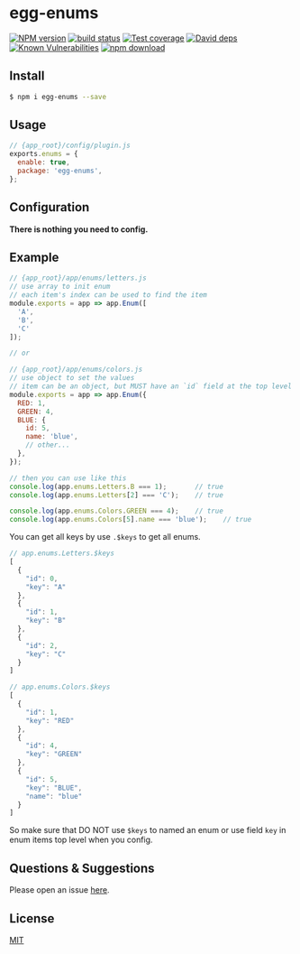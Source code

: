 # egg-enums

[![NPM version][npm-image]][npm-url]
[![build status][travis-image]][travis-url]
[![Test coverage][codecov-image]][codecov-url]
[![David deps][david-image]][david-url]
[![Known Vulnerabilities][snyk-image]][snyk-url]
[![npm download][download-image]][download-url]

[npm-image]: https://img.shields.io/npm/v/egg-enums.svg?style=flat-square
[npm-url]: https://npmjs.org/package/egg-enums
[travis-image]: https://img.shields.io/travis/LzxHahaha/egg-enums.svg?style=flat-square
[travis-url]: https://travis-ci.org/LzxHahaha/egg-enums
[codecov-image]: https://img.shields.io/codecov/c/github/LzxHahaha/egg-enums.svg?style=flat-square
[codecov-url]: https://codecov.io/github/LzxHahaha/egg-enums?branch=master
[david-image]: https://img.shields.io/david/LzxHahaha/egg-enums.svg?style=flat-square
[david-url]: https://david-dm.org/LzxHahaha/egg-enums
[snyk-image]: https://snyk.io/test/npm/egg-enums/badge.svg?style=flat-square
[snyk-url]: https://snyk.io/test/npm/egg-enums
[download-image]: https://img.shields.io/npm/dm/egg-enums.svg?style=flat-square
[download-url]: https://npmjs.org/package/egg-enums

<!--
Description here.
-->

## Install

```bash
$ npm i egg-enums --save
```

## Usage

```js
// {app_root}/config/plugin.js
exports.enums = {
  enable: true,
  package: 'egg-enums',
};
```

## Configuration

**There is nothing you need to config.**

## Example

```js
// {app_root}/app/enums/letters.js
// use array to init enum
// each item's index can be used to find the item
module.exports = app => app.Enum([
  'A',
  'B',
  'C'
]);

// or

// {app_root}/app/enums/colors.js
// use object to set the values
// item can be an object, but MUST have an `id` field at the top level
module.exports = app => app.Enum({
  RED: 1,
  GREEN: 4,
  BLUE: {
    id: 5,
    name: 'blue',
    // other...
  },
});

// then you can use like this
console.log(app.enums.Letters.B === 1);       // true
console.log(app.enums.Letters[2] === 'C');    // true

console.log(app.enums.Colors.GREEN === 4);    // true
console.log(app.enums.Colors[5].name === 'blue');    // true
```

You can get all keys by use `.$keys` to get all enums.

```js
// app.enums.Letters.$keys
[
  {
    "id": 0,
    "key": "A"
  },
  {
    "id": 1,
    "key": "B"
  },
  {
    "id": 2,
    "key": "C"
  }
]

// app.enums.Colors.$keys
[
  {
    "id": 1,
    "key": "RED"
  },
  {
    "id": 4,
    "key": "GREEN"
  },
  {
    "id": 5,
    "key": "BLUE",
    "name": "blue"
  }
]
```

So make sure that DO NOT use `$keys` to named an enum or use field `key` in enum items top level when you config.

## Questions & Suggestions

Please open an issue [here](https://github.com/LzxHahaha/egg-enums/issues).

## License

[MIT](LICENSE)
